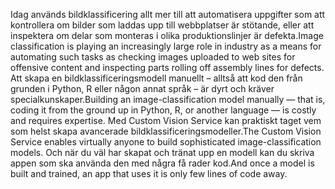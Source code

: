 <span data-ttu-id="5923b-101">Idag används bildklassificering allt mer till att automatisera uppgifter som att kontrollera om bilder som laddas upp till webbplatser är stötande, eller att inspektera om delar som monteras i olika produktionslinjer är defekta.</span><span class="sxs-lookup"><span data-stu-id="5923b-101">Image classification is playing an increasingly large role in industry as a means for automating such tasks as checking images uploaded to web sites for offensive content and inspecting parts rolling off assembly lines for defects.</span></span> <span data-ttu-id="5923b-102">Att skapa en bildklassificeringsmodell manuellt – alltså att kod den från grunden i Python, R eller någon annat språk – är dyrt och kräver specialkunskaper.</span><span class="sxs-lookup"><span data-stu-id="5923b-102">Building an image-classification model manually — that is, coding it from the ground up in Python, R, or another language — is costly and requires expertise.</span></span> <span data-ttu-id="5923b-103">Med Custom Vision Service kan praktiskt taget vem som helst skapa avancerade bildklassificeringsmodeller.</span><span class="sxs-lookup"><span data-stu-id="5923b-103">The Custom Vision Service enables virtually anyone to build sophisticated image-classification models.</span></span> <span data-ttu-id="5923b-104">Och när du väl har skapat och tränat upp en modell kan du skriva appen som ska använda den med några få rader kod.</span><span class="sxs-lookup"><span data-stu-id="5923b-104">And once a model is built and trained, an app that uses it is only few lines of code away.</span></span>